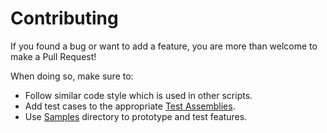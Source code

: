 ﻿# Contributing

If you found a bug or want to add a feature, you are more than welcome to make a Pull Request!

When doing so, make sure to:

- Follow similar code style which is used in other scripts.
- Add test cases to the appropriate [Test Assemblies](../Packages/com.chark.built-tools/Tests).
- Use [Samples](../Packages/com.chark.build-tools/Samples) directory to prototype and test features.
